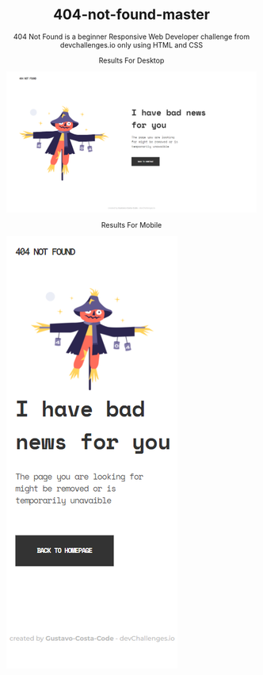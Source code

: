 <h1 align="center">404-not-found-master</h1>
<p align="center">404 Not Found is a beginner Responsive Web Developer challenge from devchallenges.io only using HTML and CSS</p>
<p align="center"> Results For Desktop </p>
<img src="Results/404 results desktop.png">
<p align="center"> Results For Mobile </p>
<img align="center" src="Results/404 results mobile.png">
